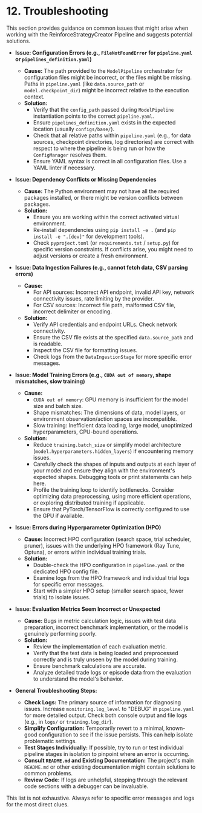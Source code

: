 # 12. Troubleshooting

This section provides guidance on common issues that might arise when working with the ReinforceStrategyCreator Pipeline and suggests potential solutions.

*   **Issue: Configuration Errors (e.g., `FileNotFoundError` for `pipeline.yaml` or `pipelines_definition.yaml`)**
    *   **Cause:** The path provided to the `ModelPipeline` orchestrator for configuration files might be incorrect, or the files might be missing. Paths in `pipeline.yaml` (like `data.source_path` or `model.checkpoint_dir`) might be incorrect relative to the execution context.
    *   **Solution:**
        *   Verify that the `config_path` passed during `ModelPipeline` instantiation points to the correct `pipeline.yaml`.
        *   Ensure `pipelines_definition.yaml` exists in the expected location (usually `configs/base/`).
        *   Check that all relative paths within `pipeline.yaml` (e.g., for data sources, checkpoint directories, log directories) are correct with respect to where the pipeline is being run or how the `ConfigManager` resolves them.
        *   Ensure YAML syntax is correct in all configuration files. Use a YAML linter if necessary.

*   **Issue: Dependency Conflicts or Missing Dependencies**
    *   **Cause:** The Python environment may not have all the required packages installed, or there might be version conflicts between packages.
    *   **Solution:**
        *   Ensure you are working within the correct activated virtual environment.
        *   Re-install dependencies using `pip install -e .` (and `pip install -e ".[dev]"` for development tools).
        *   Check `pyproject.toml` (or `requirements.txt` / `setup.py`) for specific version constraints. If conflicts arise, you might need to adjust versions or create a fresh environment.

*   **Issue: Data Ingestion Failures (e.g., cannot fetch data, CSV parsing errors)**
    *   **Cause:**
        *   For API sources: Incorrect API endpoint, invalid API key, network connectivity issues, rate limiting by the provider.
        *   For CSV sources: Incorrect file path, malformed CSV file, incorrect delimiter or encoding.
    *   **Solution:**
        *   Verify API credentials and endpoint URLs. Check network connectivity.
        *   Ensure the CSV file exists at the specified `data.source_path` and is readable.
        *   Inspect the CSV file for formatting issues.
        *   Check logs from the `DataIngestionStage` for more specific error messages.

*   **Issue: Model Training Errors (e.g., `CUDA out of memory`, shape mismatches, slow training)**
    *   **Cause:**
        *   `CUDA out of memory`: GPU memory is insufficient for the model size and batch size.
        *   Shape mismatches: The dimensions of data, model layers, or environment observation/action spaces are incompatible.
        *   Slow training: Inefficient data loading, large model, unoptimized hyperparameters, CPU-bound operations.
    *   **Solution:**
        *   Reduce `training.batch_size` or simplify model architecture (`model.hyperparameters.hidden_layers`) if encountering memory issues.
        *   Carefully check the shapes of inputs and outputs at each layer of your model and ensure they align with the environment's expected shapes. Debugging tools or print statements can help here.
        *   Profile the training loop to identify bottlenecks. Consider optimizing data preprocessing, using more efficient operations, or exploring distributed training if applicable.
        *   Ensure that PyTorch/TensorFlow is correctly configured to use the GPU if available.

*   **Issue: Errors during Hyperparameter Optimization (HPO)**
    *   **Cause:** Incorrect HPO configuration (search space, trial scheduler, pruner), issues with the underlying HPO framework (Ray Tune, Optuna), or errors within individual training trials.
    *   **Solution:**
        *   Double-check the HPO configuration in `pipeline.yaml` or the dedicated HPO config file.
        *   Examine logs from the HPO framework and individual trial logs for specific error messages.
        *   Start with a simpler HPO setup (smaller search space, fewer trials) to isolate issues.

*   **Issue: Evaluation Metrics Seem Incorrect or Unexpected**
    *   **Cause:** Bugs in metric calculation logic, issues with test data preparation, incorrect benchmark implementation, or the model is genuinely performing poorly.
    *   **Solution:**
        *   Review the implementation of each evaluation metric.
        *   Verify that the test data is being loaded and preprocessed correctly and is truly unseen by the model during training.
        *   Ensure benchmark calculations are accurate.
        *   Analyze detailed trade logs or episode data from the evaluation to understand the model's behavior.

*   **General Troubleshooting Steps:**
    *   **Check Logs:** The primary source of information for diagnosing issues. Increase `monitoring.log_level` to "DEBUG" in `pipeline.yaml` for more detailed output. Check both console output and file logs (e.g., in `logs/` or `training.log_dir`).
    *   **Simplify Configuration:** Temporarily revert to a minimal, known-good configuration to see if the issue persists. This can help isolate problematic settings.
    *   **Test Stages Individually:** If possible, try to run or test individual pipeline stages in isolation to pinpoint where an error is occurring.
    *   **Consult `README.md` and Existing Documentation:** The project's main `README.md` or other existing documentation might contain solutions to common problems.
    *   **Review Code:** If logs are unhelpful, stepping through the relevant code sections with a debugger can be invaluable.

This list is not exhaustive. Always refer to specific error messages and logs for the most direct clues.